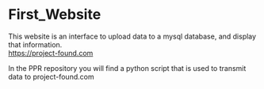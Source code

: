 # First_Website
This website is an interface to upload data to a mysql database, and display that information.  
https://project-found.com

In the PPR repository you will find a python script that is used to transmit data to project-found.com 
